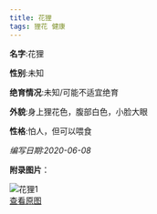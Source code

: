 ```yaml
---
title: 花狸
tags: 狸花 健康 
---
```


**名字**:花狸

**性别**:未知

**绝育情况**:未知/可能不适宜绝育

**外貌**:身上狸花色，腹部白色，小脸大眼

**性格**:怕人，但可以喂食

*编写日期:2020-06-08*

**附录图片**：

![花狸1](http://nekoustc.hk.ufileos.com//cats/m_花狸1.jpg)    
[查看原图](http://nekoustc.hk.ufileos.com//cats/l_花狸1.jpg)    
